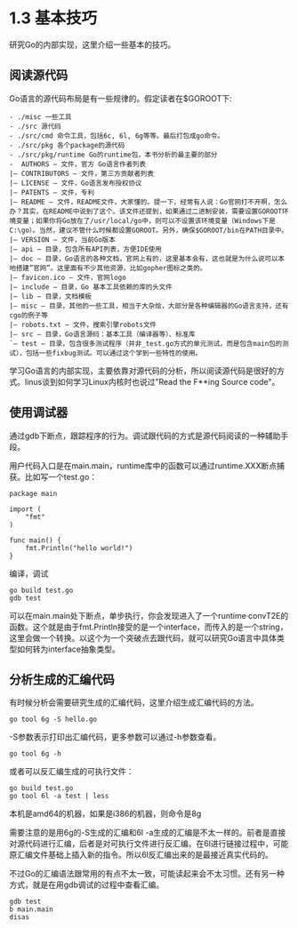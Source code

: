 # 1.3 基本技巧
 研究Go的内部实现，这里介绍一些基本的技巧。

## 阅读源代码

Go语言的源代码布局是有一些规律的。假定读者在$GOROOT下:

	- ./misc 一些工具
	- ./src 源代码
	- ./src/cmd 命令工具，包括6c, 6l, 6g等等。最后打包成go命令。
	- ./src/pkg 各个package的源代码
	- ./src/pkg/runtime Go的runtime包，本书分析的最主要的部分
	-  AUTHORS — 文件，官方 Go语言作者列表
	|– CONTRIBUTORS — 文件，第三方贡献者列表
	|– LICENSE — 文件，Go语言发布授权协议
	|– PATENTS — 文件，专利
	|– README — 文件，README文件，大家懂的。提一下，经常有人说：Go官网打不开啊，怎么办？其实，在README中说到了这个。该文件还提到，如果通过二进制安装，需要设置GOROOT环境变量；如果你将Go放在了/usr/local/go中，则可以不设置该环境变量（Windows下是C:\go）。当然，建议不管什么时候都设置GOROOT。另外，确保$GOROOT/bin在PATH目录中。
	|– VERSION — 文件，当前Go版本
	|– api — 目录，包含所有API列表，方便IDE使用
	|– doc — 目录，Go语言的各种文档，官网上有的，这里基本会有，这也就是为什么说可以本地搭建”官网”。这里面有不少其他资源，比如gopher图标之类的。
	|– favicon.ico — 文件，官网logo
	|– include — 目录，Go 基本工具依赖的库的头文件
	|– lib — 目录，文档模板
	|– misc — 目录，其他的一些工具，相当于大杂烩，大部分是各种编辑器的Go语言支持，还有cgo的例子等
	|– robots.txt — 文件，搜索引擎robots文件
	|– src — 目录，Go语言源码：基本工具（编译器等）、标准库
	`– test — 目录，包含很多测试程序（并非_test.go方式的单元测试，而是包含main包的测试），包括一些fixbug测试。可以通过这个学到一些特性的使用。

学习Go语言的内部实现，主要依靠对源代码的分析，所以阅读源代码是很好的方式。linus谈到如何学习Linux内核时也说过"Read the F**ing Source code"。

## 使用调试器

通过gdb下断点，跟踪程序的行为。调试跟代码的方式是源代码阅读的一种辅助手段。

用户代码入口是在main.main，runtime库中的函数可以通过runtime.XXX断点捕获。比如写一个test.go：

	package main

	import (
		"fmt"
	)

	func main() {
		fmt.Println("hello world!")
	}

编译，调试

	go build test.go
	gdb test

可以在main.main处下断点，单步执行，你会发现进入了一个runtime·convT2E的函数。这个就是由于fmt.Println接受的是一个interface，而传入的是一个string，这里会做一个转换。以这个为一个突破点去跟代码，就可以研究Go语言中具体类型如何转为interface抽象类型。

## 分析生成的汇编代码

有时候分析会需要研究生成的汇编代码，这里介绍生成汇编代码的方法。


	go tool 6g -S hello.go

-S参数表示打印出汇编代码，更多参数可以通过-h参数查看。

	go tool 6g -h

或者可以反汇编生成的可执行文件：

	go build test.go
	go tool 6l -a test | less

本机是amd64的机器，如果是i386的机器，则命令是8g

需要注意的是用6g的-S生成的汇编和6l -a生成的汇编是不太一样的。前者是直接对源代码进行汇编，后者是对可执行文件进行反汇编。在6l进行链接过程中，可能原汇编文件基础上插入新的指令。所以6l反汇编出来的是最接近真实代码的。

不过Go的汇编语法跟常用的有点不太一致，可能读起来会不太习惯。还有另一种方式，就是在用gdb调试的过程中查看汇编。

	gdb test
	b main.main
	disas
